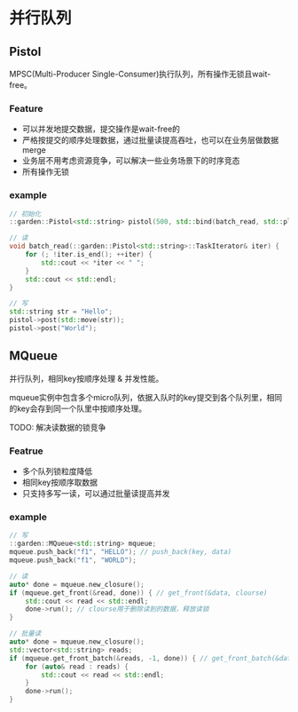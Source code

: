 # 并行队列

## Pistol
MPSC(Multi-Producer Single-Consumer)执行队列，所有操作无锁且wait-free。

### Feature
* 可以并发地提交数据，提交操作是wait-free的
* 严格按提交的顺序处理数据，通过批量读提高吞吐，也可以在业务层做数据merge
* 业务层不用考虑资源竞争，可以解决一些业务场景下的时序竞态
* 所有操作无锁

### example
```c++
// 初始化
::garden::Pistol<std::string> pistol(500, std::bind(batch_read, std::placeholders::_1));

// 读
void batch_read(::garden::Pistol<std::string>::TaskIterator& iter) {
    for (; !iter.is_end(); ++iter) {
        std::cout << *iter << " ";
    }
    std::cout << std::endl;
}

// 写
std::string str = "Hello";
pistol->post(std::move(str));
pistol->post("World");
```

## MQueue
并行队列，相同key按顺序处理 & 并发性能。

mqueue实例中包含多个micro队列，依据入队时的key提交到各个队列里，相同的key会存到同一个队里中按顺序处理。

TODO: 解决读数据的锁竞争

### Featrue
* 多个队列锁粒度降低
* 相同key按顺序取数据
* 只支持多写一读，可以通过批量读提高并发

### example
```c++
// 写
::garden::MQueue<std::string> mqueue;
mqueue.push_back("f1", "HELLO"); // push_back(key, data)
mqueue.push_back("f1", "WORLD");

// 读
auto* done = mqueue.new_closure();
if (mqueue.get_front(&read, done)) { // get_front(&data, clourse)
    std::cout << read << std::endl;
    done->run(); // clourse用于删除读到的数据，释放读锁
}

// 批量读
auto* done = mqueue.new_closure();
std::vector<std::string> reads;
if (mqueue.get_front_batch(&reads, -1, done)) { // get_front_batch(&data, batch_size, clourse)
    for (auto& read : reads) {
        std::cout << read << std::endl;
    }
    done->run();
}
```
